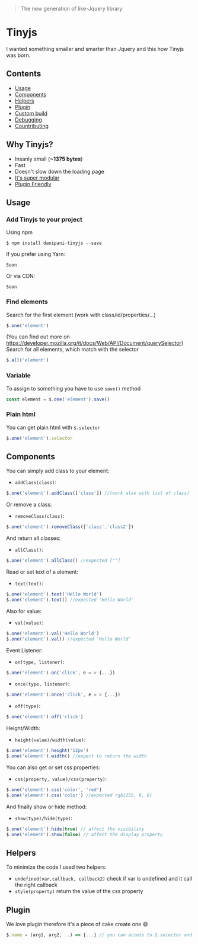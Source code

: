 > The new generation of like-Jquery library

# Tinyjs

I wanted something smaller and smarter than Jquery and this how Tinyjs was born.

## Contents

- [Usage](#usage)
- [Components](#components)
- [Helpers](#helpers)
- [Plugin](#plugin)
- [Custom build](#custombuild)
- [Debugging](#debugging)
- [Countributing](#countributing)

## Why Tinyjs?

- Insanly small (**~1375 bytes**)
- Fast
- Doesn't slow down the loading page
- [It's super modular](#components)
- [Plugin Friendly](#plugin)

## Usage
### Add Tinyjs to your project

Using npm
```console
$ npm install danipani-tinyjs --save
```
If you prefer using Yarn:

```console
Soon
```

Or via CDN:
```console
Soon
```
### Find elements
Search for the first element (work with class/id/properties/...)
```javascript
$.one('element')
```

(You can find out more on https://developer.mozilla.org/it/docs/Web/API/Document/querySelector)  
Search for all elements, which match with the selector
```javascript
$.all('element')
```

### Variable
To assign to something you have to use `save()` method
```javascript
const element = $.one('element').save()
```

### Plain html
You can get plain html with `$.selector`
```javascript
$.one('element').selector
```

## Components
You can simply add class to your element:
- `addClass(class)`:
```javascript
$.one('element').addClass(['class']) //(work also with list of class)
```
Or remove a class:
- `removeClass(class)`:
```javascript
$.one('element').removeClass(['class','class2'])
```
And return all classes:
- `allClass()`:
```javascript
$.one('element').allClass() //expected [""]
```
Read or set text of a element:
- `text(text)`:
```javascript
$.one('element').text('Hello World')
$.one('element').text() //expected 'Hello World'
```

Also for value:
- `val(value)`:
```javascript
$.one('element').val('Hello World')
$.one('element').val() //expected 'Hello World'
```

Event Listener:
- `on(type, listener)`:
```javascript
$.one('element').on('click', e = > {...})
```
- `once(type, listener)`:
```javascript
$.one('element').once('click', e = > {...})
```
- `off(type)`:
```javascript
$.one('element').off('click')
```

Height/Width:
- `height(value)/width(value)`:
```javascript
$.one('element').height('12px')
$.one('element').width() //expect to return the width
```

You can also get or set css properties:
- `css(property, value)/css(property)`:
```javascript
$.one('element').css('color', 'red')
$.one('element').css('color') //expected rgb(255, 0, 0)
```

And finally show or hide method:
- `show(type)/hide(type)`:
```javascript
$.one('element').hide(true) // affect the visibility
$.one('element').show(false) // affect the display property
```

## Helpers
To minimize the code I used two helpers:
- `undefined(var,callback, callback2)` check if var is undefined and it call the right callback
- `style(property)` return the value of the css property

## Plugin
We love plugin therefore it's a piece of cake create one 😄
```javascript
$.name = (arg1, arg2, ..) => {...} // you can access to $.selector and $.listener (list of all listener), if you want concatenate fucntion simply add return $
```
